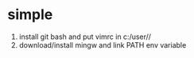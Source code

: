 # simple

1) install git bash and put vimrc in c:/user/<user>/
2) download/install mingw and link PATH env variable

